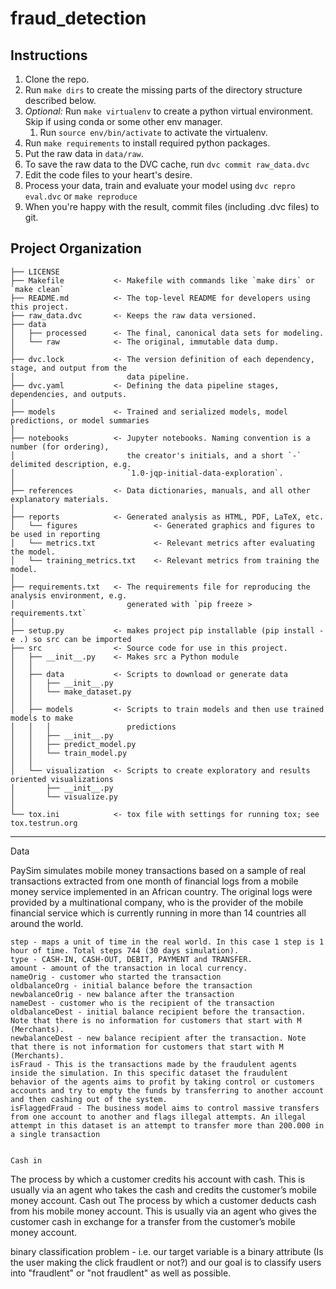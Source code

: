 fraud_detection
==============================



Instructions
------------
1. Clone the repo.
1. Run `make dirs` to create the missing parts of the directory structure described below.
1. *Optional:* Run `make virtualenv` to create a python virtual environment. Skip if using conda or some other env manager.
    1. Run `source env/bin/activate` to activate the virtualenv.
1. Run `make requirements` to install required python packages.
1. Put the raw data in `data/raw`.
1. To save the raw data to the DVC cache, run `dvc commit raw_data.dvc`
1. Edit the code files to your heart's desire.
1. Process your data, train and evaluate your model using `dvc repro eval.dvc` or `make reproduce`
1. When you're happy with the result, commit files (including .dvc files) to git.

Project Organization
------------

    ├── LICENSE
    ├── Makefile           <- Makefile with commands like `make dirs` or `make clean`
    ├── README.md          <- The top-level README for developers using this project.
    ├── raw_data.dvc       <- Keeps the raw data versioned.
    ├── data
    │   ├── processed      <- The final, canonical data sets for modeling.
    │   └── raw            <- The original, immutable data dump.
    │
    ├── dvc.lock           <- The version definition of each dependency, stage, and output from the 
    │                         data pipeline.
    ├── dvc.yaml           <- Defining the data pipeline stages, dependencies, and outputs.
    │
    ├── models             <- Trained and serialized models, model predictions, or model summaries
    │
    ├── notebooks          <- Jupyter notebooks. Naming convention is a number (for ordering),
    │                         the creator's initials, and a short `-` delimited description, e.g.
    │                         `1.0-jqp-initial-data-exploration`.
    │
    ├── references         <- Data dictionaries, manuals, and all other explanatory materials.
    │
    ├── reports            <- Generated analysis as HTML, PDF, LaTeX, etc.
    │   └── figures                 <- Generated graphics and figures to be used in reporting
    │   └── metrics.txt             <- Relevant metrics after evaluating the model.
    │   └── training_metrics.txt    <- Relevant metrics from training the model.
    │
    ├── requirements.txt   <- The requirements file for reproducing the analysis environment, e.g.
    │                         generated with `pip freeze > requirements.txt`
    │
    ├── setup.py           <- makes project pip installable (pip install -e .) so src can be imported
    ├── src                <- Source code for use in this project.
    │   ├── __init__.py    <- Makes src a Python module
    │   │
    │   ├── data           <- Scripts to download or generate data
    │   │   ├── __init__.py
    │   │   └── make_dataset.py
    │   │
    │   ├── models         <- Scripts to train models and then use trained models to make
    │   │   │                 predictions
    │   │   ├── __init__.py
    │   │   ├── predict_model.py
    │   │   └── train_model.py
    │   │
    │   └── visualization  <- Scripts to create exploratory and results oriented visualizations
    │       ├── __init__.py
    │       └── visualize.py
    │
    └── tox.ini            <- tox file with settings for running tox; see tox.testrun.org


--------
Data

PaySim simulates mobile money transactions based on a sample of real transactions extracted from one month of financial logs from a mobile money service implemented in an African country. The original logs were provided by a multinational company, who is the provider of the mobile financial service which is currently running in more than 14 countries all around the world.

    step - maps a unit of time in the real world. In this case 1 step is 1 hour of time. Total steps 744 (30 days simulation).
    type - CASH-IN, CASH-OUT, DEBIT, PAYMENT and TRANSFER.
    amount - amount of the transaction in local currency.
    nameOrig - customer who started the transaction
    oldbalanceOrg - initial balance before the transaction
    newbalanceOrig - new balance after the transaction
    nameDest - customer who is the recipient of the transaction
    oldbalanceDest - initial balance recipient before the transaction. Note that there is no information for customers that start with M (Merchants).
    newbalanceDest - new balance recipient after the transaction. Note that there is not information for customers that start with M (Merchants).
    isFraud - This is the transactions made by the fraudulent agents inside the simulation. In this specific dataset the fraudulent behavior of the agents aims to profit by taking control or customers accounts and try to empty the funds by transferring to another account and then cashing out of the system.
    isFlaggedFraud - The business model aims to control massive transfers from one account to another and flags illegal attempts. An illegal attempt in this dataset is an attempt to transfer more than 200.000 in a single transaction


    Cash in
The process by which a customer credits his account with cash. This is usually via an agent who takes the cash and credits the
customer’s mobile money account.
Cash out
The process by which a customer deducts cash from his mobile money account. This is usually via an agent who gives the customer
cash in exchange for a transfer from the customer’s mobile money account.

binary classification problem - i.e. our target variable is a binary attribute (Is the user making the click fraudlent or not?) and our goal is to classify users into "fraudlent" or "not fraudlent" as well as possible.